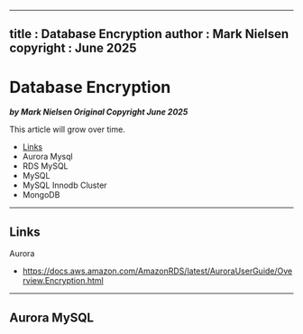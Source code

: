 
---
title : Database Encryption
author : Mark Nielsen
copyright : June 2025 
---


Database Encryption
==============================

_**by Mark Nielsen
Original Copyright June 2025**_

This article will grow over time. 

* [Links](#links)
* Aurora Mysql
* RDS MySQL
* MySQL
* MySQL Innodb Cluster
* MongoDB


* * *
<a name=Links></a>Links
-----
Aurora
* https://docs.aws.amazon.com/AmazonRDS/latest/AuroraUserGuide/Overview.Encryption.html

* * *
<a name=a></a>Aurora MySQL
-----

